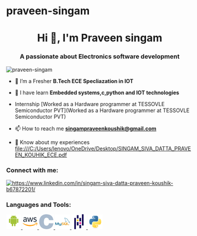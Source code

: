 # praveen-singam
<h1 align="center">Hi 👋, I'm Praveen singam</h1>
<h3 align="center">A passionate about Electronics software development</h3>

<p align="left"> <img src="https://komarev.com/ghpvc/?username=praveen-singam&label=Profile%20views&color=0e75b6&style=flat" alt="praveen-singam" /> </p>

- 🔭 I’m a Fresher **B.Tech ECE Specliazation in IOT**

- 🌱 I have learn **Embedded systems,c,python and IOT technologies**

- Internship [Worked as a Hardware programmer at TESSOVLE Semiconductor PVT](Worked as a Hardware programmer at TESSOVLE Semiconductor PVT)

- 📫 How to reach me **singampraveenkoushik@gmail.com**

- 📄 Know about my experiences [file:///C:/Users/lenovo/OneDrive/Desktop/SINGAM_SIVA_DATTA_PRAVEEN_KOUHIK_ECE.pdf](file:///C:/Users/lenovo/OneDrive/Desktop/SINGAM_SIVA_DATTA_PRAVEEN_KOUHIK_ECE.pdf)

<h3 align="left">Connect with me:</h3>
<p align="left">
<a href="https://linkedin.com/in/https://www.linkedin.com/in/singam-siva-datta-praveen-koushik-b67872201/" target="blank"><img align="center" src="https://raw.githubusercontent.com/rahuldkjain/github-profile-readme-generator/master/src/images/icons/Social/linked-in-alt.svg" alt="https://www.linkedin.com/in/singam-siva-datta-praveen-koushik-b67872201/" height="30" width="40" /></a>
</p>

<h3 align="left">Languages and Tools:</h3>
<p align="left"> <a href="https://developer.android.com" target="_blank" rel="noreferrer"> <img src="https://raw.githubusercontent.com/devicons/devicon/master/icons/android/android-original-wordmark.svg" alt="android" width="40" height="40"/> </a> <a href="hhttps://www.embeddedindia.com/" target="_blank" rel="noreferrer"> <img src="https://raw.githubusercontent.com/devicons/devicon/master/icons/amazonwebservices/amazonwebservices-original-wordmark.svg" alt="aws" width="40" height="40"/> </a> <a href="https://www.cprogramming.com/" target="_blank" rel="noreferrer"> <img src="https://raw.githubusercontent.com/devicons/devicon/master/icons/c/c-original.svg" alt="c" width="40" height="40"/> </a> <a href="https://www.mysql.com/" target="_blank" rel="noreferrer"> <img src="https://raw.githubusercontent.com/devicons/devicon/master/icons/mysql/mysql-original-wordmark.svg" alt="mysql" width="40" height="40"/> </a> <a href="https://pandas.pydata.org/" target="_blank" rel="noreferrer"> <img src="https://raw.githubusercontent.com/devicons/devicon/2ae2a900d2f041da66e950e4d48052658d850630/icons/pandas/pandas-original.svg" alt="pandas" width="40" height="40"/> </a> <a href="https://www.python.org" target="_blank" rel="noreferrer"> <img src="https://raw.githubusercontent.com/devicons/devicon/master/icons/python/python-original.svg" alt="python" width="40" height="40"/> </a> </p>
